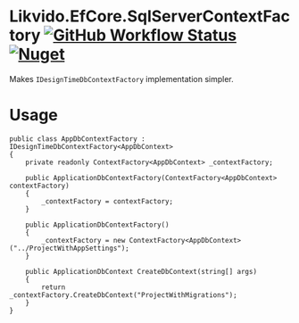 # Likvido.EfCore.SqlServerContextFactory [![GitHub Workflow Status](https://img.shields.io/github/workflow/status/likvido/Likvido.EfCore.SqlServerContextFactory/nuget.yml)](https://github.com/Likvido/Likvido.EfCore.SqlServerContextFactory/actions/workflows/nuget.yml) [![Nuget](https://img.shields.io/nuget/v/Likvido.EfCore.SqlServerContextFactory)](https://www.nuget.org/packages/Likvido.EfCore.SqlServerContextFactory/)
Makes `IDesignTimeDbContextFactory` implementation simpler.
# Usage
```
public class AppDbContextFactory : IDesignTimeDbContextFactory<AppDbContext>
{
    private readonly ContextFactory<AppDbContext> _contextFactory;

    public ApplicationDbContextFactory(ContextFactory<AppDbContext> contextFactory)
    {
        _contextFactory = contextFactory;
    }

    public ApplicationDbContextFactory()
    {
        _contextFactory = new ContextFactory<AppDbContext>("../ProjectWithAppSettings");
    }

    public ApplicationDbContext CreateDbContext(string[] args)
    {
        return _contextFactory.CreateDbContext("ProjectWithMigrations");
    }
}
